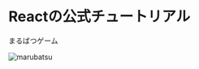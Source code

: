 # Reactの公式チュートリアル
まるばつゲーム

![marubatsu](https://github.com/yugo55/React_learn/assets/143255298/b0aeff0b-996a-4910-9eb0-44272791dfa7)
